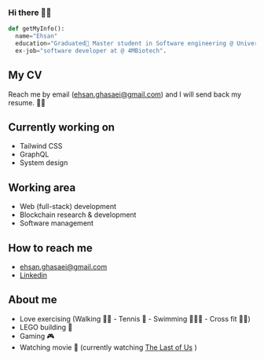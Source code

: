### Hi there 👋🏻

```Python
def getMyInfo():
  name="Ehsan"
  education="Graduated🥳 Master student in Software engineering @ University of Victoria"
  ex-job="software developer at @ 4MBiotech".
```

## My CV
Reach me by email (ehsan.ghasaei@gmail.com) and I will send back my resume. 👋🏻

## Currently working on
- Tailwind CSS
- GraphQL
- System design

## Working area
- Web (full-stack) development
- Blockchain research & development
- Software management 

## How to reach me
- ehsan.ghasaei@gmail.com
- [Linkedin](https://www.linkedin.com/in/ehsanghasaei/)

## About me
- Love exercising (Walking 🚶🏻 - Tennis 🎾 - Swimming 🏊🏻‍♂️ - Cross fit 🏋🏻)
- LEGO building 🧱
- Gaming 🎮
- Watching movie 🍿 (currently watching [The Last of Us](https://www.imdb.com/title/tt3581920/) )
